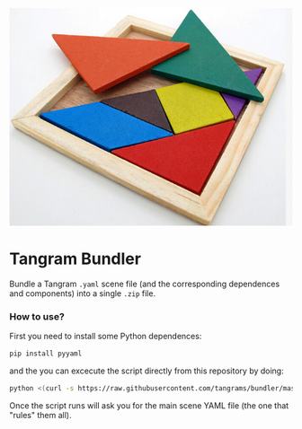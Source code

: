 ![](bundler.jpg)

# Tangram Bundler

Bundle a Tangram `.yaml` scene file (and the corresponding dependences and components) into a single `.zip` file.

### How to use?
First you need to install some Python dependences:

```bash
pip install pyyaml
```

and the you can excecute the script directly from this repository by doing:

```bash
python <(curl -s https://raw.githubusercontent.com/tangrams/bundler/master/bundler.py) 
```

Once the script runs will ask you for the main scene YAML file (the one that "rules" them all).